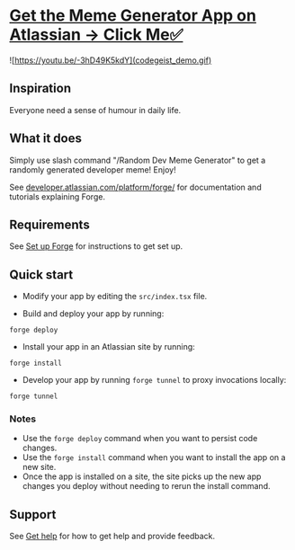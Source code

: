 # [Get the Meme Generator App on Atlassian -> Click Me✅](https://developer.atlassian.com/console/install/5f542190-4539-464e-8102-f1d6460e38c1?signature=e5fa0f648990ab876c22e5981f84a55659bdb63e321bcfee760bcfbaa4590f95&product=confluence)

![https://youtu.be/-3hD49K5kdY](codegeist_demo.gif)

## Inspiration
Everyone need a sense of humour in daily life. 

## What it does
Simply use slash command "/Random Dev Meme Generator" to get a randomly generated developer meme! Enjoy! 

See [developer.atlassian.com/platform/forge/](https://developer.atlassian.com/platform/forge) for documentation and tutorials explaining Forge.

## Requirements

See [Set up Forge](https://developer.atlassian.com/platform/forge/set-up-forge/) for instructions to get set up.

## Quick start

- Modify your app by editing the `src/index.tsx` file.

- Build and deploy your app by running:
```
forge deploy
```

- Install your app in an Atlassian site by running:
```
forge install
```

- Develop your app by running `forge tunnel` to proxy invocations locally:
```
forge tunnel
```

### Notes
- Use the `forge deploy` command when you want to persist code changes.
- Use the `forge install` command when you want to install the app on a new site.
- Once the app is installed on a site, the site picks up the new app changes you deploy without needing to rerun the install command.

## Support

See [Get help](https://developer.atlassian.com/platform/forge/get-help/) for how to get help and provide feedback.
